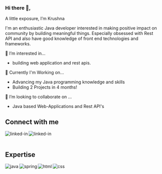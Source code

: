  ### Hi there 👋, 

  A little exposure, I’m Krushna

   I'm an enthusiastic Java developer interested in making positive impact on community by building meaningful things. Especially obsessed with Rest API and also have good knowledge of front end technologies and frameworks.

 👀 I’m interested in...
   * building web application and rest apis.
   
 🌱 Currently I'm Working on...
   * Advancing my Java programming knowledge and skills
   * Building 2 Projects in 4 months!
   
 💞️ I’m looking to collaborate on ...
   * Java based Web-Applications and Rest API's
   
## Connect with me
 
   [<img align="left" alt="linked-in" src="https://img.shields.io/badge/linkedin-%230077B5.svg?&style=for-the-badge&logo=linkedin&logoColor=white"/>](https://www.linkedin.com/in/krushna-kale-1370061a1)
   [<img align="left" alt="linked-in" src="https://img.shields.io/badge/-LeetCode-FFA116?style=for-the-badge&logo=LeetCode&logoColor=black"/>](https://leetcode.com/itskrushnakale/)
  <br>
  <br>
## Expertise
  
  <img align="left" alt="java" src="https://img.shields.io/badge/Java-ED8B00?style=for-the-badge&logo=java&logoColor=white" />
  <img align="left" alt="spring" src="https://img.shields.io/badge/Spring-6DB33F?style=for-the-badge&logo=spring&logoColor=white"/>
  <img align="left" alt="html" src="https://img.shields.io/badge/HTML5-E34F26?style=for-the-badge&logo=html5&logoColor=white"/>
  <img align="left" alt="css" src="https://img.shields.io/badge/CSS3-1572B6?style=for-the-badge&logo=css3&logoColor=white"/>
  

<!---
webdevkrushna/webdevkrushna is a ✨ special ✨ repository because its `README.md` (this file) appears on your GitHub profile.
You can click the Preview link to take a look at your changes.
--->
